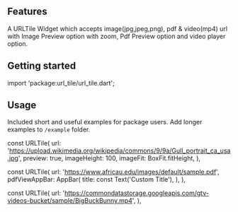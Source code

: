 ## Features

A URLTile Widget which accepts image(jpg,jpeg,png), pdf & video(mp4) url with Image Preview option with zoom, Pdf Preview
option and video player option.

## Getting started

import 'package:url_tile/url_tile.dart';

## Usage

Included short and useful examples for package users. Add longer examples to `/example` folder.

const URLTile(
    url: 'https://upload.wikimedia.org/wikipedia/commons/9/9a/Gull_portrait_ca_usa.jpg', 
    preview: true,
    imageHeight: 100, imageFit: 
    BoxFit.fitHeight,
),

const URLTile(
    url: 'https://www.africau.edu/images/default/sample.pdf',
    pdfViewAppBar: AppBar(
    title: const Text('Custom Title'),
    ),
),

const URLTile(
    url: 'https://commondatastorage.googleapis.com/gtv-videos-bucket/sample/BigBuckBunny.mp4',
),